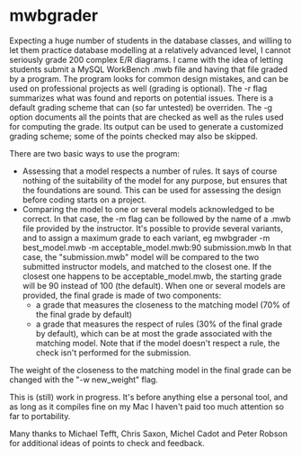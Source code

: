 # mwbgrader 
Expecting a huge number of students in the database classes, and willing to let them practice database modelling at a relatively advanced level, I cannot seriously grade 200 complex E/R diagrams. I came with the idea of letting students submit a MySQL WorkBench .mwb file and having that file graded by a program.
The program looks for common design mistakes, and can be used on professional projects as well (grading is optional). The -r flag summarizes what was found and reports on potential issues.
There is a default grading scheme that can (so far untested) be overriden.
The -g option documents all the points that are checked as well as the rules used for computing the grade. Its output can be used to generate a  customized grading scheme; some of the points checked may also be skipped.

There are two basic ways to use the program:
 - Assessing that a model respects a number of rules. It says of course nothing of the suitability of the model for any purpose, but ensures that the foundations are sound. This can be used for assessing the design before coding starts on a project.
 - Comparing the model to one or several models acknowledged to be correct. In that case, the -m flag can be followed by the name of a .mwb file provided by the instructor. It's possible to provide several variants, and to assign a maximum grade to each variant, eg
    mwbgrader -m best_model.mwb -m acceptable_model.mwb:90 submission.mwb
In that case, the "submission.mwb" model will be compared to the two submitted instructor models, and matched to the closest one. If the closest one happens to be acceptable_model.mwb, the starting grade will be 90 instead of 100 (the default). 
  When one or several models are provided, the final grade is made of two components:
   - a grade that measures the closeness to the matching model (70% of the final grade by default)
   - a grade that measures the respect of rules (30% of the final grade by default), which can be at most the grade associated with the matching model. Note that if the model doesn't respect a rule, the check isn't performed for the submission.

 The weight of the closeness to the matching model in the final grade can be changed with the "-w new_weight" flag.

This is (still) work in progress. It's before anything else a personal tool, and as long as it compiles fine on my Mac I haven't paid too much attention so far to portability.

Many thanks to Michael Tefft, Chris Saxon, Michel Cadot and Peter Robson for additional ideas of points to check and feedback.
